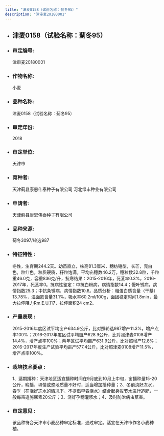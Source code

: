 ```yaml
---
title: "津麦0158（试验名称：蓟冬95）"
description: "津审麦20180001"
---
```

* ## 津麦0158（试验名称：蓟冬95）
* ###  审定编号:  
   津审麦20180001

*  ### 作物名称:  
   小麦

*   ###  品种名称: 
    津麦0158（试验名称：蓟冬95）

*   ### 审定年份: 
    2018

*   ### 审定单位:  
    天津市

*   ### 育种者:  
    天津蓟县康恩伟泰种子有限公司 河北绿丰种业有限公司

*   ### 申请者:  
    天津蓟县康恩伟泰种子有限公司

*   ### 品种来源:  
    蓟冬3097/轮选987

*   ### 特征特性 : 
    冬性，生育期244.2天。幼苗直立，株高81.3厘米，穗纺锤型，长芒，壳白色，粒红色，粒质硬质，籽粒饱满。平均亩穗数46.2万，穗粒数32.8粒，千粒重46.0克，容重836克/升，抗寒结果：2015-2016年，死茎率0.3%，2016-2017年，死茎率0。抗病性鉴定：中抗白粉病，病情指数14.4；慢叶锈病，病情指数25.3；中抗条锈病，病情指数10.8。品质分析：粗蛋白质含量（干基）13.78%，湿面筋含量31.1%，吸水率60.2ml/100g，面团稳定时间1.8min，最大拉伸阻力Rm.E.U.117，拉伸面积24 cm2。

*   ### 产量表现 : 
    2015-2016年度区试平均亩产634.9公斤，比对照轮选987增产11.3%，增产点率100%；2016-2017年度区试平均亩产628.9公斤，比对照津麦0108增产14.4%，增产点率100%；两年区试平均亩产631.9公斤，比对照增产12.8%；2016-2017年度生产试验平均亩产577.4公斤，比对照津麦0108增产11.5%，增产点率100%。

*   ### 栽培技术要点 : 
    1、适期播种：天津地区适宜播种时间在9月底到10月上中旬，亩播种量15-20公斤，晚播，墒情或整地质量不好时，适当增加播种量；2、冬前浇好冻水，春季（在浇好冻水的情况下，不提倡早春浇水）结合起身拔节水进行追肥，一般每亩追施尿素20公斤；3、浇好孕穗灌浆水；4、及时防治病虫草害。

*   ### 审定意见 : 
    该品种符合天津市小麦品种审定标准，通过审定。适宜在天津市作冬小麦种植。
